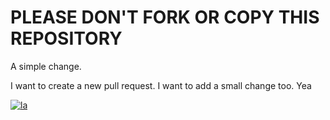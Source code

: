 PLEASE DON'T FORK OR COPY THIS REPOSITORY
=========================================

A simple change.

I want to create a new pull request.
I want to add a small change too.
Yea

[![la](https://dl.dropboxusercontent.com/u/279054/Cod-Steamed-Water-Butter.jpg)](#)
